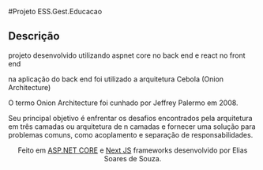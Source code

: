 #Projeto ESS.Gest.Educacao

## Descrição
projeto desenvolvido utilizando aspnet core no back end e react no front end 

na aplicação do back end foi utilizado a arquitetura Cebola (Onion Architecture)

O termo Onion Architecture foi cunhado por Jeffrey Palermo em 2008.

Seu principal objetivo é enfrentar os desafios encontrados pela arquitetura em três camadas ou arquitetura de n camadas e fornecer uma solução para problemas comuns, como acoplamento e separação de responsabilidades.




 <p align="center">Feito em <a href="https://dotnet.microsoft.com/pt-br/apps/aspnet" target="_blank">ASP.NET CORE</a> e 
 <a href="https://nextjs.org/" target="_blank">Next JS</a>
  frameworks desenvolvido por Elias Soares de Souza.</p>

